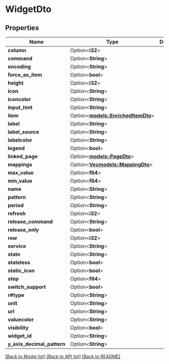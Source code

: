 # WidgetDto

## Properties

Name | Type | Description | Notes
------------ | ------------- | ------------- | -------------
**column** | Option<**i32**> |  | [optional]
**command** | Option<**String**> |  | [optional]
**encoding** | Option<**String**> |  | [optional]
**force_as_item** | Option<**bool**> |  | [optional]
**height** | Option<**i32**> |  | [optional]
**icon** | Option<**String**> |  | [optional]
**iconcolor** | Option<**String**> |  | [optional]
**input_hint** | Option<**String**> |  | [optional]
**item** | Option<[**models::EnrichedItemDto**](EnrichedItemDTO.md)> |  | [optional]
**label** | Option<**String**> |  | [optional]
**label_source** | Option<**String**> |  | [optional]
**labelcolor** | Option<**String**> |  | [optional]
**legend** | Option<**bool**> |  | [optional]
**linked_page** | Option<[**models::PageDto**](PageDTO.md)> |  | [optional]
**mappings** | Option<[**Vec<models::MappingDto>**](MappingDTO.md)> |  | [optional]
**max_value** | Option<**f64**> |  | [optional]
**min_value** | Option<**f64**> |  | [optional]
**name** | Option<**String**> |  | [optional]
**pattern** | Option<**String**> |  | [optional]
**period** | Option<**String**> |  | [optional]
**refresh** | Option<**i32**> |  | [optional]
**release_command** | Option<**String**> |  | [optional]
**release_only** | Option<**bool**> |  | [optional]
**row** | Option<**i32**> |  | [optional]
**service** | Option<**String**> |  | [optional]
**state** | Option<**String**> |  | [optional]
**stateless** | Option<**bool**> |  | [optional]
**static_icon** | Option<**bool**> |  | [optional]
**step** | Option<**f64**> |  | [optional]
**switch_support** | Option<**bool**> |  | [optional]
**r#type** | Option<**String**> |  | [optional]
**unit** | Option<**String**> |  | [optional]
**url** | Option<**String**> |  | [optional]
**valuecolor** | Option<**String**> |  | [optional]
**visibility** | Option<**bool**> |  | [optional]
**widget_id** | Option<**String**> |  | [optional]
**y_axis_decimal_pattern** | Option<**String**> |  | [optional]

[[Back to Model list]](../README.md#documentation-for-models) [[Back to API list]](../README.md#documentation-for-api-endpoints) [[Back to README]](../README.md)


